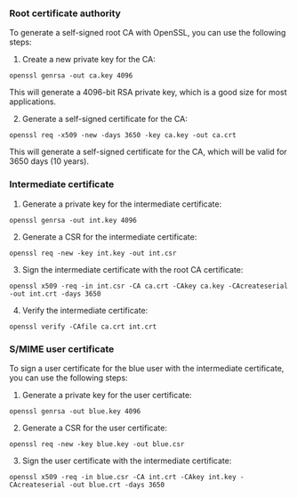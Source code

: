 
### Root certificate authority

To generate a self-signed root CA with OpenSSL, you can use the following steps:

1. Create a new private key for the CA:

```
openssl genrsa -out ca.key 4096
```

This will generate a 4096-bit RSA private key, which is a good size for most applications.

2. Generate a self-signed certificate for the CA:

```
openssl req -x509 -new -days 3650 -key ca.key -out ca.crt
```

This will generate a self-signed certificate for the CA, which will be valid for 3650 days (10 years).


### Intermediate certificate


1. Generate a private key for the intermediate certificate:

```
openssl genrsa -out int.key 4096
```

2. Generate a CSR for the intermediate certificate:

```
openssl req -new -key int.key -out int.csr
```

3. Sign the intermediate certificate with the root CA certificate:

```
openssl x509 -req -in int.csr -CA ca.crt -CAkey ca.key -CAcreateserial -out int.crt -days 3650
```

4. Verify the intermediate certificate:

```
openssl verify -CAfile ca.crt int.crt
```

### S/MIME user certificate

To sign a user certificate for the blue user with the intermediate certificate, you can use the following steps:

1. Generate a private key for the user certificate:

```
openssl genrsa -out blue.key 4096
```

2. Generate a CSR for the user certificate:

```
openssl req -new -key blue.key -out blue.csr
```

3. Sign the user certificate with the intermediate certificate:

```
openssl x509 -req -in blue.csr -CA int.crt -CAkey int.key -CAcreateserial -out blue.crt -days 3650
```




